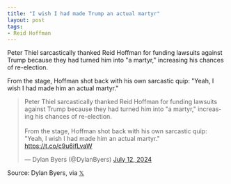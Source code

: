 ```yaml
---
title: "I wish I had made Trump an actual martyr"
layout: post
tags:
- Reid Hoffman
---
```


Peter Thiel sarcastically thanked Reid Hoffman for funding lawsuits against Trump because they had turned him into "a martyr," increasing his chances of re-election.

From the stage, Hoffman shot back with his own sarcastic quip: "Yeah, I wish I had made him an actual martyr."

<blockquote class="twitter-tweet"><p lang="en" dir="ltr">Peter Thiel sarcastically thanked Reid Hoffman for funding lawsuits against Trump because they had turned him into "a martyr," increasing his chances of re-election.<br /><br />From the stage, Hoffman shot back with his own sarcastic quip: "Yeah, I wish I had made him an actual martyr." <a href="https://t.co/c9u6ifLvaW">https://t.co/c9u6ifLvaW</a></p>&mdash; Dylan Byers (@DylanByers) <a href="https://twitter.com/DylanByers/status/1811855698566975936?ref_src=twsrc%5Etfw">July 12, 2024</a></blockquote> <script async src="https://platform.twitter.com/widgets.js" charset="utf-8"></script>

Source: Dylan Byers, via [𝕏](https://x.com)
